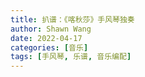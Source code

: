 ```yaml
---
title: 扒谱：《喀秋莎》手风琴独奏
author: Shawn Wang
date: 2022-04-17
categories: [音乐]
tags: [手风琴, 乐谱, 音乐编配]
---
```



